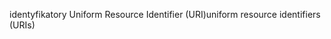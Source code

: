 <span data-ttu-id="be5c8-101">identyfikatory Uniform Resource Identifier (URI)</span><span class="sxs-lookup"><span data-stu-id="be5c8-101">uniform resource identifiers (URIs)</span></span>